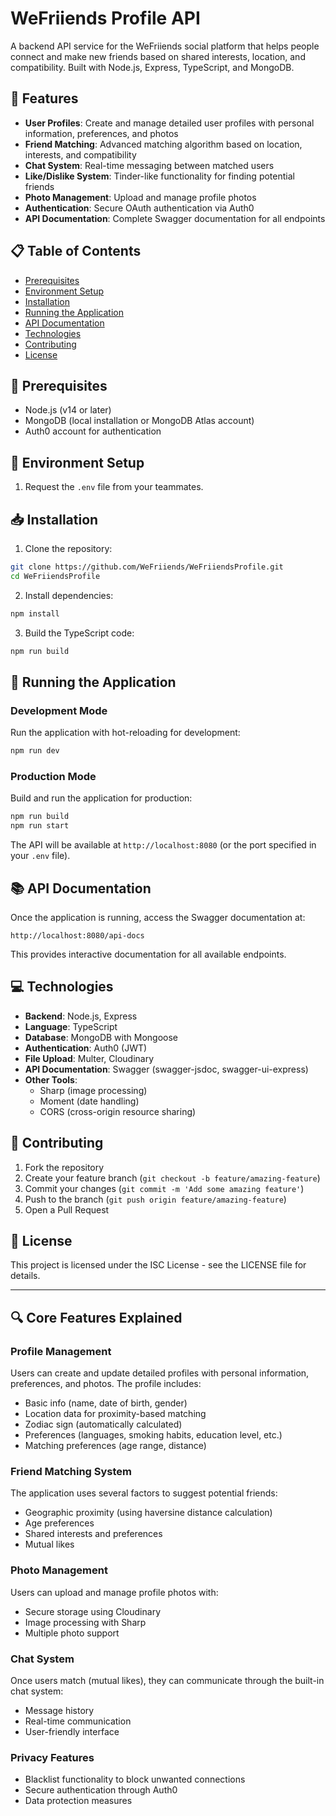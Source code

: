 # WeFriiends Profile API

A backend API service for the WeFriiends social platform that helps people connect and make new friends based on shared interests, location, and compatibility. Built with Node.js, Express, TypeScript, and MongoDB.

## 🌟 Features

- **User Profiles**: Create and manage detailed user profiles with personal information, preferences, and photos
- **Friend Matching**: Advanced matching algorithm based on location, interests, and compatibility
- **Chat System**: Real-time messaging between matched users
- **Like/Dislike System**: Tinder-like functionality for finding potential friends
- **Photo Management**: Upload and manage profile photos
- **Authentication**: Secure OAuth authentication via Auth0
- **API Documentation**: Complete Swagger documentation for all endpoints

## 📋 Table of Contents

- [Prerequisites](#prerequisites)
- [Environment Setup](#environment-setup)
- [Installation](#installation)
- [Running the Application](#running-the-application)
- [API Documentation](#api-documentation)
- [Technologies](#technologies)
- [Contributing](#contributing)
- [License](#license)

## 🔧 Prerequisites

- Node.js (v14 or later)
- MongoDB (local installation or MongoDB Atlas account)
- Auth0 account for authentication

## 🔑 Environment Setup

1. Request the `.env` file from your teammates.

## 📥 Installation

1. Clone the repository:

```bash
git clone https://github.com/WeFriiends/WeFriiendsProfile.git
cd WeFriiendsProfile
```

2. Install dependencies:

```bash
npm install
```

3. Build the TypeScript code:

```bash
npm run build
```

## 🚀 Running the Application

### Development Mode

Run the application with hot-reloading for development:

```bash
npm run dev
```

### Production Mode

Build and run the application for production:

```bash
npm run build
npm run start
```

The API will be available at `http://localhost:8080` (or the port specified in your `.env` file).

## 📚 API Documentation

Once the application is running, access the Swagger documentation at:

```
http://localhost:8080/api-docs
```

This provides interactive documentation for all available endpoints.

## 💻 Technologies

- **Backend**: Node.js, Express
- **Language**: TypeScript
- **Database**: MongoDB with Mongoose
- **Authentication**: Auth0 (JWT)
- **File Upload**: Multer, Cloudinary
- **API Documentation**: Swagger (swagger-jsdoc, swagger-ui-express)
- **Other Tools**:
  - Sharp (image processing)
  - Moment (date handling)
  - CORS (cross-origin resource sharing)

## 👥 Contributing

1. Fork the repository
2. Create your feature branch (`git checkout -b feature/amazing-feature`)
3. Commit your changes (`git commit -m 'Add some amazing feature'`)
4. Push to the branch (`git push origin feature/amazing-feature`)
5. Open a Pull Request

## 📄 License

This project is licensed under the ISC License - see the LICENSE file for details.

---

## 🔍 Core Features Explained

### Profile Management

Users can create and update detailed profiles with personal information, preferences, and photos. The profile includes:

- Basic info (name, date of birth, gender)
- Location data for proximity-based matching
- Zodiac sign (automatically calculated)
- Preferences (languages, smoking habits, education level, etc.)
- Matching preferences (age range, distance)

### Friend Matching System

The application uses several factors to suggest potential friends:

- Geographic proximity (using haversine distance calculation)
- Age preferences
- Shared interests and preferences
- Mutual likes

### Photo Management

Users can upload and manage profile photos with:

- Secure storage using Cloudinary
- Image processing with Sharp
- Multiple photo support

### Chat System

Once users match (mutual likes), they can communicate through the built-in chat system:

- Message history
- Real-time communication
- User-friendly interface

### Privacy Features

- Blacklist functionality to block unwanted connections
- Secure authentication through Auth0
- Data protection measures
